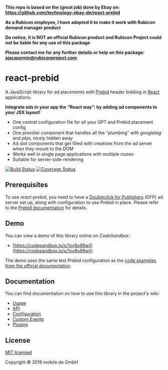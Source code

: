 **This repo is based on the (great job) done by Ebay on: https://github.com/technology-ebay-de/react-prebid**

**As a Rubicon employee, I have adapted it to make it work with Rubicon demand manager product**

**Do notice, it is NOT an official Rubicon product and Rubicon Project could not be liable for any use of this package**

**Please contact me for any further details or help on this package: ajacquemin@rubiconproject.com**

# react-prebid

A JavaScript library for ad placements with [Prebid](http://prebid.org) header bidding in [React](https://reactjs.org) applications.

**Integrate ads in your app the “React way”: by adding ad components to your JSX layout!**

* One central configuration file for all your GPT and Prebid placement config
* One provider component that handles all the “plumbing” with *googletag* and *pbjs*, nicely hidden away
* Ad slot components that get filled with creatives from the ad server when they mount to the DOM
* Works well in single page applications with multiple routes
* Suitable for server-side-rendering

[![Build Status](https://travis-ci.org/AntoineJac/react-prebid-rubicon.svg?branch=master)](https://travis-ci.org/AntoineJac/react-prebid-rubicon)
[![Coverage Status](https://coveralls.io/repos/github/AntoineJac/react-prebid-rubicon/badge.svg)](https://coveralls.io/github/AntoineJac/react-prebid-rubicon)

## Prerequisites

To use *react-prebid*, you need to have a [Doubleclick for Publishers](https://www.google.com/intl/en/doubleclick/publishers/welcome/)
(DFP) ad server set up, along with configuration to use Prebid in place. Please refer to the
[Prebid documentation](http://prebid.org/overview/intro.html) for details.

## Demo

You can view a demo of this library online on *CodeSandbox*:

*   [https://codesandbox.io/s/1oy6o86wjl](https://codesandbox.io/s/1oy6o86wjl)

The demo uses the same test Prebid configuration as the
[code examples from the official documentation](http://prebid.org/dev-docs/examples/basic-example.html).

## Documentation

You can find documentation on how to use this library in the project's wiki:

* [Usage](https://github.com/AntoineJac/react-prebid-rubicon/wiki/Usage)
* [API](https://github.com/AntoineJac/react-prebid-rubicon/wiki/API)
* [Configuration](https://github.com/AntoineJac/react-prebid-rubicon/wiki/Configuration)
* [Custom Events](https://github.com/AntoineJac/react-prebid-rubicon/wiki/Custom-Events)
* [Plugins](https://github.com/AntoineJac/react-prebid-rubicon/wiki/Plugins)

## License

[MIT licensed](LICENSE)

Copyright © 2018 mobile.de GmbH
